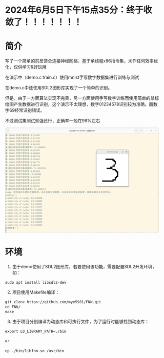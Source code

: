 # 2024年6月5日下午15点35分：终于收敛了！！！！！！！

# 简介
写了一个简单的前反馈全连接神经网络，基于单线程x86指令集，未作任何效率优化，仅供学习&好玩用

在演示中（demo.c train.c）使用mnist手写数字数据集进行训练与测试

在demo.c中还使用SDL2图形库实现了一个简单的识别。

但是，由于一方面算法实现不完善，另一方面使用手写数字训练而使用简单的鼠标绘图产生数据进行识别，这个演示不太理想，数字01234578识别较为准确，而数字69经常识别错误。

不过测试集测试勉强还行，正确率一般在96%左右

![演示](./resource/demo.png "演示")

# 环境
1. 由于demo使用了SDL2图形库，若要使用该功能，需要配置SDL2开发环境，如：

```shell
sudo apt install libsdl2-dev
```

2. 项目使用Makefile编译：
```shell
git clone https://github.com/myy5981/FNN.git
cd FNN/
make
```

3. 由于项目分别编译为动态库和可执行文件，为了运行时能够找到动态库：

```shell
export LD_LIBRARY_PATH=./bin

or

cp ./bin/libfnn.so /usr/bin
```
